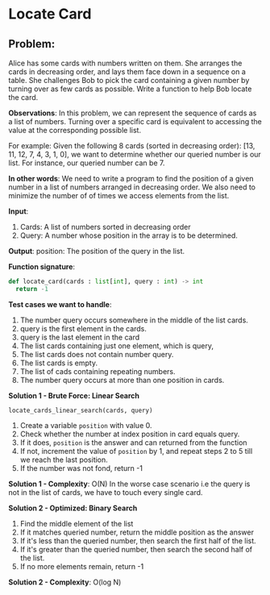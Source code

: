 # Locate Card
## Problem: 
Alice has some cards with numbers written on them. She arranges the cards in decreasing order, and lays them face down in a sequence on a table. She challenges Bob to pick the card containing a given number by turning over as few cards as possible. Write a function to help Bob locate the card. 

**Observations**: In this problem, we can represent the sequence of cards as a list of numbers. Turning over a specific card is equivalent to accessing the value at the corresponding possible list.

For example: Given the following 8 cards (sorted in decreasing order): [13, 11, 12, 7, 4, 3, 1, 0], we want to determine whether our queried number is our list. For instance, our queried number can be 7.

**In other words**: We need to write a program to find the position of a given number in a list of numbers arranged in decreasing order. We also need to minimize the number of of times we access elements from the list.

**Input**: 
1. Cards: A list of numbers sorted in decreasing order
2. Query: A number whose position in the array is to be determined.

**Output**: position: The position of the query in the list. 

**Function signature**:
```Python
def locate_card(cards : list[int], query : int) -> int
  return -1
```

**Test cases we want to handle**:
1. The number query occurs somewhere in the middle of the list cards.
2. query is the first element in the cards.
3. query is the last element in the card
4. The list cards containing just one element, which is query,
5. The list cards does not contain number query.
6. The list cards is empty.
7. The list of cads containing repeating numbers.
8. The number query occurs at more than one position in cards. 

**Solution 1 - Brute Force: Linear Search**

`locate_cards_linear_search(cards, query)`
1. Create a variable `position` with value 0.
2. Check whether the number at index position in card equals query.
3. If it does, `position` is the answer and can returned from the function
4. If not, increment the value of `position` by 1, and repeat steps 2 to 5 till we reach the last position.
5. If the number was not fond, return -1

**Solution 1 - Complexity**: O(N) In the worse case scenario i.e the query is not in the list of cards, we have to touch every single card.

**Solution 2 - Optimized: Binary Search**
1. Find the middle element of the list
2. If it matches queried number, return the middle position as the answer
3. If it's less than the queried number, then search the first half of the list.
4. If it's greater than the queried number, then search the second half of the list.
5. If no more elements remain, return -1

**Solution 2 - Complexity**: O(log N) 